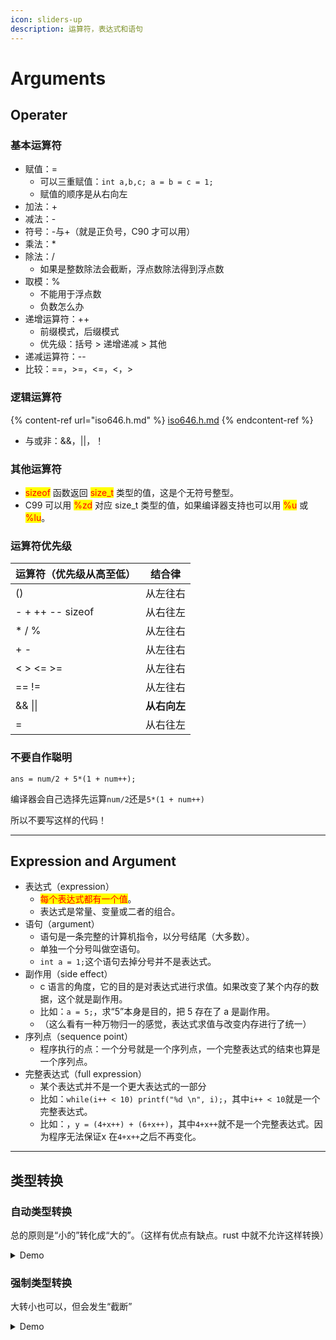 ```yaml
---
icon: sliders-up
description: 运算符，表达式和语句
---
```


# Arguments

## Operater

### 基本运算符

* 赋值：=
  * 可以三重赋值：`int a,b,c; a = b = c = 1;`
  * 赋值的顺序是从右向左
* 加法：+
* 减法：-
* 符号：-与+（就是正负号，C90 才可以用）
* 乘法：\*
* 除法：/
  * 如果是整数除法会截断，浮点数除法得到浮点数
* 取模：%
  * 不能用于浮点数
  * 负数怎么办
* 递增运算符：++
  * 前缀模式，后缀模式
  * 优先级：括号 > 递增递减 > 其他
* 递减运算符：--
* 比较：==，>=，<=，<，>

### 逻辑运算符

{% content-ref url="iso646.h.md" %}
[iso646.h.md](iso646.h.md)
{% endcontent-ref %}

* 与或非：&&，||，！

### 其他运算符

* <mark style="color:red;">sizeof</mark> 函数返回 <mark style="color:red;">size\_t</mark> 类型的值，这是个无符号整型。
* C99 可以用 <mark style="color:red;">%zd</mark> 对应 size\_t 类型的值，如果编译器支持也可以用 <mark style="color:red;">%u</mark> 或 <mark style="color:red;">%lu</mark>。

### 运算符优先级

| 运算符（优先级从高至低）     | 结合律      |
| ---------------- | -------- |
| ()               | 从左往右     |
| - + ++ -- sizeof | 从右往左     |
| \* / %           | 从左往右     |
| + -              | 从左往右     |
| < > <= >=        | 从左往右     |
| == !=            | 从左往右     |
| && \|\|          | **从右向左** |
| =                | 从右往左     |

### 不要自作聪明

`ans = num/2 + 5*(1 + num++);`

编译器会自己选择先运算`num/2`还是`5*(1 + num++)`

所以不要写这样的代码！

***

## Expression and Argument

* 表达式（expression）
  * <mark style="color:red;">每个表达式都有一个值</mark>。
  * 表达式是常量、变量或二者的组合。
* 语句（argument）
  * 语句是一条完整的计算机指令，以分号结尾（大多数）。
  * 单独一个分号叫做空语句。
  * `int a = 1;`这个语句去掉分号并不是表达式。
* 副作用（side effect）
  * c 语言的角度，它的目的是对表达式进行求值。如果改变了某个内存的数据，这个就是副作用。
  * 比如：`a = 5;`，求“5”本身是目的，把 5 存在了 a 是副作用。
  * （这么看有一种万物归一的感觉，表达式求值与改变内存进行了统一）
* 序列点（sequence point）
  * 程序执行的点：一个分号就是一个序列点，一个完整表达式的结束也算是一个序列点。
* 完整表达式（full expression）
  * 某个表达式并不是一个更大表达式的一部分
  * 比如：`while(i++ < 10) printf("%d \n", i);`，其中`i++ < 10`就是一个完整表达式。
  * 比如：，`y = (4+x++) + (6+x++)`，其中`4+x++`就不是一个完整表达式。因为程序无法保证x 在`4+x++`之后不再变化。

***

## 类型转换

### 自动类型转换

总的原则是“小的”转化成“大的”。（这样有优点有缺点。rust 中就不允许这样转换）

<details>

<summary>Demo</summary>

```c
/* convert.c -- automatic type conversions */
#include <stdio.h>
int main(void)
{
    char ch;
    int i;
    float fl;
    
    fl = i = ch = 'C';                                  /* line 9  */
    printf("ch = %c, i = %d, fl = %2.2f\n", ch, i, fl); /* line 10 */
    ch = ch + 1;                                        /* line 11 */
    i = fl + 2 * ch;                                    /* line 12 */
    fl = 2.0 * ch + i;                                  /* line 13 */
    printf("ch = %c, i = %d, fl = %2.2f\n", ch, i, fl); /* line 14 */
    ch = 1107;                                          /* line 15 */
    printf("Now ch = %c\n", ch);                        /* line 16 */
    ch = 80.89;                                         /* line 17 */
    printf("Now ch = %c\n", ch);                        /* line 18 */
    
    return 0;
}

// ch = C, i = 67, fl = 67.00
// ch = D, i = 203, fl = 339.00
// Now ch = S
// Now ch = P
```

</details>

### 强制类型转换

大转小也可以，但会发生“截断”

<details>

<summary>Demo</summary>

```c
#include <stdio.h>

int main()
{
    // float 转换为 int
    float f = 123.456f;
    printf("原始 float 值: %f\n", f);
    printf("强制转换后的 int 值: %d\n", (int)f);

    // double 转换为 float
    double d = 123456789.123456789;
    printf("原始 double 值: %lf\n", d);
    printf("强制转换后的 float 值: %f\n", (float)d);

    // int 转换为 char
    int i = 256; // 256 超出了 char 的范围
    printf("原始 int 值: %d\n", i);
    printf("强制转换后的 char 值: %d\n", (char)i);

    return 0;
}
// 原始 float 值: 123.456001
// 强制转换后的 int 值: 123
// 原始 double 值: 123456789.123457
// 强制转换后的 float 值: 123456792.000000
// 原始 int 值: 256
// 强制转换后的 char 值: 0
```

</details>



